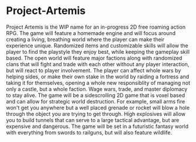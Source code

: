 Project-Artemis
===============
Project Artemis is the WIP name for an in-progress 2D free roaming action RPG.
The game will feature a homemade engine and will focus around creating a living, breathing world where the player can make their experience unique.
Randomized items and customizable skills will allow the player to find the playstyle they enjoy best, while keeping the gameplay skill based.
The open world will feature major factions along with randomized clans that will fight and trade with each other without any player interaction, but will react to player involvement.
The player can affect whole wars by helping sides, or make their own stake in the world by raiding a fortress and taking it for themselves, opening a whole new responsiblity of managing not only a castle, but a whole faction. Wage wars, trade, and master diplomacy to stay alive.
The game will be a sidescrolling 2D game that is voxel based and can allow for strategic world destruction. For example, small arms fire won't get you anywhere but a well placed grenade or rocket will blow a hole through the object you are trying to get through. High explosives will allow you to build tunnels that can serve to a large tactical advantage, but are expensive and dangerous.
The game will be set in a futuristic fantasy world with everything from swords to railguns, but will also feature wildlife.
